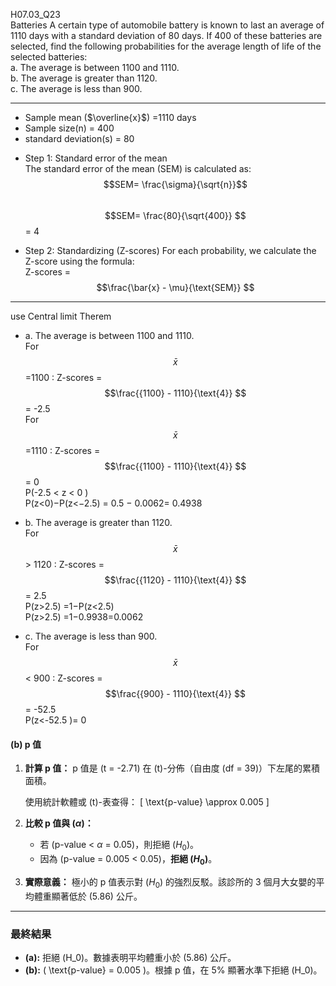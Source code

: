 H07.03_Q23  
Batteries A certain type of automobile battery is known to last an average of 1110 days with a standard deviation of 80 days. 
If 400 of these batteries are selected, find the following probabilities for the average length of life of the selected batteries:  
a. The average is between 1100 and 1110.  
b. The average is greater than 1120.  
c. The average is less than 900.  

---
- Sample mean ($\overline{x}$) =1110 days  
- Sample size(n) = 400  
- standard deviation(s) = 80  

* Step 1: Standard error of the mean  
  The standard error of the mean (SEM) is calculated as:  
  $$SEM= \frac{\sigma}{\sqrt{n}}$$    
  $$SEM= \frac{80}{\sqrt{400}} $$ = 4  

* Step 2: Standardizing (Z-scores)
  For each probability, we calculate the Z-score using the formula:  
  Z-scores = $$\frac{\bar{x} - \mu}{\text{SEM}} $$  

---
use Central limit Therem  
* a. The average is between 1100 and 1110.  
For $$\bar{x}$$ =1100 : Z-scores = $$\frac{{1100} - 1110}{\text{4}} $$  = -2.5  
For $$\bar{x}$$ =1110 : Z-scores = $$\frac{{1100} - 1110}{\text{4}} $$  = 0  
P(-2.5 < z < 0 )  
P(z<0)−P(z<−2.5) = 0.5 − 0.0062= 0.4938 

* b. The average is greater than 1120.  
For $$\bar{x}$$ > 1120 : Z-scores = $$\frac{{1120} - 1110}{\text{4}} $$  = 2.5  
P(z>2.5) =1−P(z<2.5)  
P(z>2.5) =1−0.9938=0.0062


* c. The average is less than 900.  
For $$\bar{x}$$ < 900  : Z-scores = $$\frac{{900} - 1110}{\text{4}} $$  = -52.5  
P(z<-52.5 )= 0 



#### (b) p 值

1. **計算 p 值：**
    p 值是 \(t = -2.71\) 在 \(t\)-分佈（自由度 \(df = 39\)）下左尾的累積面積。
    
    使用統計軟體或 \(t\)-表查得：
    \[
    \text{p-value} \approx 0.005
    \]

2. **比較 p 值與 \($\alpha$)：**
    - 若 \($\text{p-value}$ < $\alpha$ = 0.05\)，則拒絕 \($H_0$\)。
    - 因為 \($\text{p-value}$ = 0.005 < 0.05\)，**拒絕 \($H_0$\)**。

3. **實際意義：**
    極小的 p 值表示對 \($H_0$\) 的強烈反駁。該診所的 3 個月大女嬰的平均體重顯著低於 \(5.86\) 公斤。

---

### **最終結果**
- **(a):** 拒絕 \(H_0\)。數據表明平均體重小於 \(5.86\) 公斤。
- **(b):** \( \text{p-value} = 0.005 \)。根據 p 值，在 5% 顯著水準下拒絕 \(H_0\)。
  
